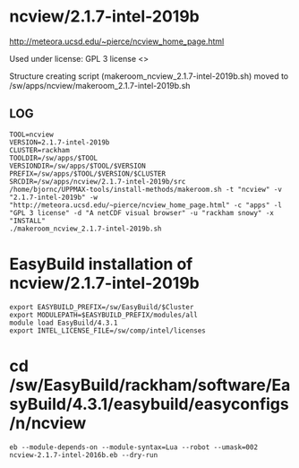 ncview/2.1.7-intel-2019b
========================

<http://meteora.ucsd.edu/~pierce/ncview_home_page.html>

Used under license:
GPL 3 license
<>

Structure creating script (makeroom_ncview_2.1.7-intel-2019b.sh) moved to /sw/apps/ncview/makeroom_2.1.7-intel-2019b.sh

LOG
---

    TOOL=ncview
    VERSION=2.1.7-intel-2019b
    CLUSTER=rackham
    TOOLDIR=/sw/apps/$TOOL
    VERSIONDIR=/sw/apps/$TOOL/$VERSION
    PREFIX=/sw/apps/$TOOL/$VERSION/$CLUSTER
    SRCDIR=/sw/apps/ncview/2.1.7-intel-2019b/src
    /home/bjornc/UPPMAX-tools/install-methods/makeroom.sh -t "ncview" -v "2.1.7-intel-2019b" -w "http://meteora.ucsd.edu/~pierce/ncview_home_page.html" -c "apps" -l "GPL 3 license" -d "A netCDF visual browser" -u "rackham snowy" -x "INSTALL"
    ./makeroom_ncview_2.1.7-intel-2019b.sh

# EasyBuild installation of ncview/2.1.7-intel-2019b

    export EASYBUILD_PREFIX=/sw/EasyBuild/$Cluster
    export MODULEPATH=$EASYBUILD_PREFIX/modules/all
    module load EasyBuild/4.3.1
    export INTEL_LICENSE_FILE=/sw/comp/intel/licenses

#   cd /sw/EasyBuild/rackham/software/EasyBuild/4.3.1/easybuild/easyconfigs/n/ncview      
    eb --module-depends-on --module-syntax=Lua --robot --umask=002  ncview-2.1.7-intel-2016b.eb --dry-run


